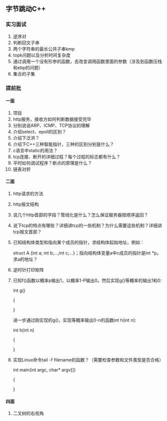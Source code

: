 ## 字节跳动C++

### 实习面试

1. 逆序对
2. 判断回文子串
3. 两个字符串的最长公共子串kmp
4. topk问题以及分析时间复杂度
5. 通过调用一个没有形参的函数，去改变调用函数里面的参数（涉及到函数压栈和ebp的问题）
6. 集合的子集

### 提前批

#### 一面

1. 项目
2. http服务，接收方如何判断数据接受完毕
3. 分别说说ARP、ICMP、TCP协议的理解
4. 介绍select、epoll的区别？ 
5. 介绍下泛洪？ 
6. 介绍下C++三种智能指针，三种的区别分别是什么？ 
7. c语言中static的用法？ 
8. tcp连接、断开的详细过程？每个过程的标志都有什么？ 
9. 平时如何调试程序？断点的原理是什么？
10. 链表对折

#### 二面

1. http请求的方法

2. http报文结构

3. 说几个http首部的字段？管线化是什么？怎么保证服务器按顺序返回？

4. 说下tcp的特点有哪些？详细讲tcp的一些机制？为什么需要这些机制？详细讲tcp报文首部？

5. 已知结构体类型和指向某个成员的指针，求结构体起始地址，例如：

   struct A {int a; int b;...;int c;...}；指向结构体变量a中c成员的指针是int *p。求a的地址？

6. 逆时针打印矩阵

7. 已知f()函数以概率p输出1，以概率1-P输出0。然后实现g()等概率的输出1和0:

     int g() 

     { 

     } 

     进一步通过刚实现的g()，实现等概率输出0-n的函数int h(int n): 

     int h(int n) 

     { 

     }

8. 实现Linux命令tail -f filename的函数？（需要检查参数和文件类型是否合格）

   int main(int argc, char* argv[])

   {

   }

#### 四面

1. 二叉树的右视角

